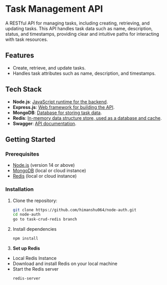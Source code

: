 # Task Management API

A RESTful API for managing tasks, including creating, retrieving, and updating tasks. This API handles task data such as name, description, status, and timestamps, providing clear and intuitive paths for interacting with task resources.

## Features

- Create, retrieve, and update tasks.
- Handles task attributes such as name, description, and timestamps.

## Tech Stack

- **Node.js**: [JavaScript runtime for the backend](https://nodejs.org/).
- **Express.js**: [Web framework for building the API](https://expressjs.com/).
- **MongoDB**: [Database for storing task data](https://www.mongodb.com/).
- **Redis**: [In-memory data structure store, used as a database and cache](https://redis.io/).
- **Swagger**: [API documentation](https://swagger.io/).

## Getting Started

### Prerequisites

- [Node.js](https://nodejs.org/) (version 14 or above)
- [MongoDB](https://www.mongodb.com/) (local or cloud instance)
- [Redis](https://redis.io/) (local or cloud instance)

### Installation

1. Clone the repository:

   ```bash
   git clone https://github.com/himanshu064/node-auth.git
   cd node-auth
   go to task-crud-redis branch
   ```
2. Install dependencies
   ```bash
   npm install
   ```
4. **Set up Redis**
- Local Redis Instance
- Download and install Redis on your local machine 
- Start the Redis server
  ```bash
  redis-server
  ```